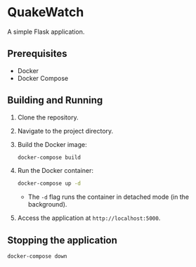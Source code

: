 # QuakeWatch

A simple Flask application.

## Prerequisites

- Docker
- Docker Compose

## Building and Running

1.  Clone the repository.
2.  Navigate to the project directory.
3.  Build the Docker image:

    ```bash
    docker-compose build
    ```

4.  Run the Docker container:

    ```bash
    docker-compose up -d
    ```

    * The `-d` flag runs the container in detached mode (in the background).

5.  Access the application at `http://localhost:5000`.

## Stopping the application

```bash
docker-compose down